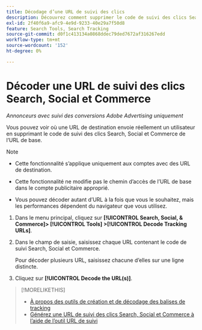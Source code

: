 ```yaml
---
title: Décodage d’une URL de suivi des clics
description: Découvrez comment supprimer le code de suivi des clics Search, Social et Commerce d’une URL de base.
exl-id: 2f40f6a9-afc9-4e9d-9233-40e29a7f50d8
feature: Search Tools, Search Tracking
source-git-commit: d0f1c413134a0868ddec79ded7672af316267edd
workflow-type: tm+mt
source-wordcount: '152'
ht-degree: 0%

---
```


# Décoder une URL de suivi des clics Search, Social et Commerce

*Annonceurs avec suivi des conversions Adobe Advertising uniquement*

Vous pouvez voir où une URL de destination envoie réellement un utilisateur en supprimant le code de suivi des clics Search, Social et Commerce de l’URL de base.

>[!NOTE]
>
>* Cette fonctionnalité s’applique uniquement aux comptes avec des URL de destination.
>
>* Cette fonctionnalité ne modifie pas le chemin d’accès de l’URL de base dans le compte publicitaire approprié.
>
>* Vous pouvez décoder autant d’URL à la fois que vous le souhaitez, mais les performances dépendent du navigateur que vous utilisez.

1. Dans le menu principal, cliquez sur **[!UICONTROL Search, Social, & Commerce]> [!UICONTROL Tools] >[!UICONTROL Decode Tracking URLs]**.

1. Dans le champ de saisie, saisissez chaque URL contenant le code de suivi Search, Social et Commerce.

   Pour décoder plusieurs URL, saisissez chacune d’elles sur une ligne distincte.

1. Cliquez sur **[!UICONTROL Decode the URL(s)]**.

>[!MORELIKETHIS]
>
>* [À propos des outils de création et de décodage des balises de tracking](tracking-tools-about.md)
>* [Générez une URL de suivi des clics Search, Social et Commerce à l’aide de l’outil URL de suivi](click-tracking-url-generate.md)
